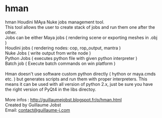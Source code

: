hman
====

hman Houdini MAya Nuke jobs management tool.<br>
This tool allows the user to create stack of jobs and run them one after the other.<br>
Jobs can be either Maya jobs ( rendering scene or exporting meshes in .obj )<br>
Houdini jobs ( rendering nodes: cop, rop_output, mantra )<br>
Nuke Jobs ( write output from write node )<br>
Python Jobs ( executes python file with given python interpreter )<br>
Batch job ( Execute batch commands on win platform )<br>
<br>
Hman doesn't use software custom python directly ( hython or maya.cmds etc. ) but generates scripts and run them
with proper interpreters. This means it can be used with all version of python 2.x, just be sure you have the 
right version of PyQt4 in the libs directoy.<br>
<br>
More infos : http://guillaumejobst.blogspot.fr/p/hman.html<br>
Created by Guillaume Jobst<br>
Email: contact@guillaume-j.com<br>
